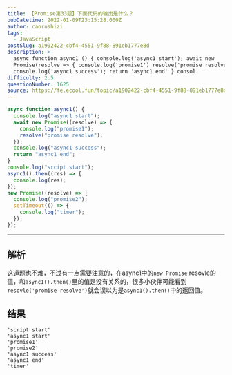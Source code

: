 ```yaml
---
title: 【Promise第33题】下面代码的输出是什么？
pubDatetime: 2022-01-09T23:15:28.000Z
author: caorushizi
tags:
  - JavaScript
postSlug: a1902422-cbf4-4551-9f88-891eb1777e8d
description: >-
  async function async1 () { console.log('async1 start'); await new
  Promise(resolve => { console.log('promise1') resolve('promise resolve') })
  console.log('async1 success'); return 'async1 end' } consol
difficulty: 2.5
questionNumber: 1625
source: https://fe.ecool.fun/topic/a1902422-cbf4-4551-9f88-891eb1777e8d
---
```


```js
async function async1() {
  console.log("async1 start");
  await new Promise((resolve) => {
    console.log("promise1");
    resolve("promise resolve");
  });
  console.log("async1 success");
  return "async1 end";
}
console.log("srcipt start");
async1().then((res) => {
  console.log(res);
});
new Promise((resolve) => {
  console.log("promise2");
  setTimeout(() => {
    console.log("timer");
  });
});
```

---

## 解析

这道题也不难，不过有一点需要注意的，在async1中的`new Promise` resovle的值，和`async1().then()`里的值是没有关系的，很多小伙伴可能看到`resovle('promise resolve')`就会误以为是`async1().then()`中的返回值。

## 结果

```
'script start'
'async1 start'
'promise1'
'promise2'
'async1 success'
'async1 end'
'timer'
```

